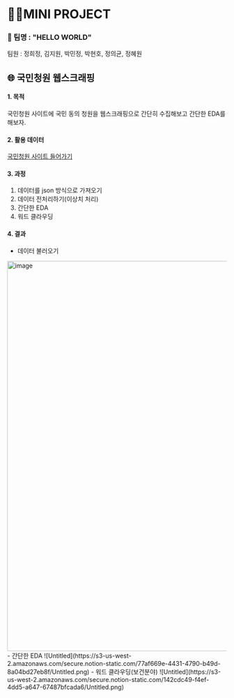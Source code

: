 # 👩‍💻MINI PROJECT
### 👯 팀명 : "HELLO WORLD"
팀원 : 정희정, 김지원, 박민정, 박현호, 정의균, 정혜원

## 🌐 국민청원 웹스크래핑

#### 1. 목적
국민청원 사이트에 국민 동의 청원을 웹스크래핑으로 간단히 수집해보고 간단한 EDA를 해보자.

#### 2. 활용 데이터
[국민청원 사이트 들어가기](https://petitions.assembly.go.kr/closed/agreeEnded)

#### 3. 과정
1. 데이터를 json 방식으로 가져오기
2. 데이터 전처리하기(이상치 처리)
3. 간단한 EDA
4. 워드 클라우딩

#### 4. 결과
- 데이터 불러오기
<img width="896" alt="image" src="https://github.com/woOONi/LIKELION_AIschool/assets/91862274/c45fc26f-4b1e-4e3d-9219-b8363a6e28d3">
- 간단한 EDA
![Untitled](https://s3-us-west-2.amazonaws.com/secure.notion-static.com/77af669e-4431-4790-b49d-8a04bd27eb8f/Untitled.png)
- 워드 클라우딩(보건분야)
  ![Untitled](https://s3-us-west-2.amazonaws.com/secure.notion-static.com/142cdc49-f4ef-4dd5-a647-67487bfcada6/Untitled.png)
